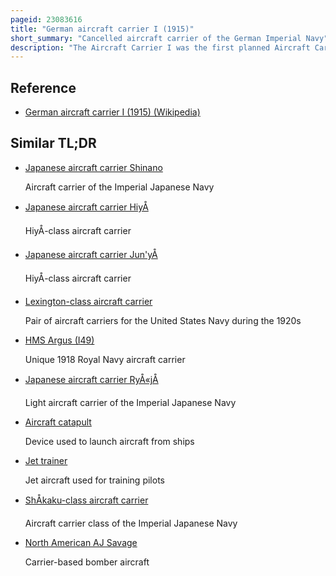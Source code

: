 ```yaml
---
pageid: 23083616
title: "German aircraft carrier I (1915)"
short_summary: "Cancelled aircraft carrier of the German Imperial Navy"
description: "The Aircraft Carrier I was the first planned Aircraft Carrier Conversion Project for the german imperial Navy during World War I. The imperial Navy had previously experimented with Seaplane Carriers though these earlier Conversions were too slow to operate with the high Seas Fleet and carried an insufficient Number of Aircraft. I was supposed to carry between 23 and 30 Aircraft including Fighter Jet Bombers and Torpedoes."
---
```


## Reference

- [German aircraft carrier I (1915) (Wikipedia)](https://en.wikipedia.org/?curid=23083616)

## Similar TL;DR

- [Japanese aircraft carrier Shinano](/tldr/en/japanese-aircraft-carrier-shinano)

  Aircraft carrier of the Imperial Japanese Navy

- [Japanese aircraft carrier HiyÅ](/tldr/en/japanese-aircraft-carrier-hiyo)

  HiyÅ-class aircraft carrier

- [Japanese aircraft carrier Jun'yÅ](/tldr/en/japanese-aircraft-carrier-junyo)

  HiyÅ-class aircraft carrier

- [Lexington-class aircraft carrier](/tldr/en/lexington-class-aircraft-carrier)

  Pair of aircraft carriers for the United States Navy during the 1920s

- [HMS Argus (I49)](/tldr/en/hms-argus-i49)

  Unique 1918 Royal Navy aircraft carrier

- [Japanese aircraft carrier RyÅ«jÅ](/tldr/en/japanese-aircraft-carrier-ryujo)

  Light aircraft carrier of the Imperial Japanese Navy

- [Aircraft catapult](/tldr/en/aircraft-catapult)

  Device used to launch aircraft from ships

- [Jet trainer](/tldr/en/jet-trainer)

  Jet aircraft used for training pilots

- [ShÅkaku-class aircraft carrier](/tldr/en/shokaku-class-aircraft-carrier)

  Aircraft carrier class of the Imperial Japanese Navy

- [North American AJ Savage](/tldr/en/north-american-aj-savage)

  Carrier-based bomber aircraft
